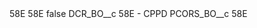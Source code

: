 <?xml version="1.0" encoding="UTF-8"?>
<CustomMetadata xmlns="http://soap.sforce.com/2006/04/metadata" xmlns:xsi="http://www.w3.org/2001/XMLSchema-instance" xmlns:xsd="http://www.w3.org/2001/XMLSchema">
    <description>58E</description>
    <label>58E</label>
    <protected>false</protected>
    <values>
        <field>DCR_BO__c</field>
        <value xsi:type="xsd:string">58E - CPPD</value>
    </values>
    <values>
        <field>PCORS_BO__c</field>
        <value xsi:type="xsd:string">58E</value>
    </values>
</CustomMetadata>
